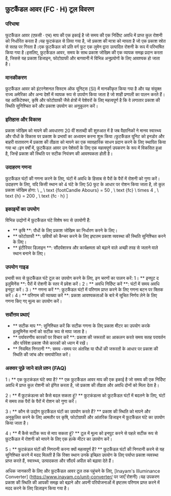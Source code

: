 ## फ़ुटकैंडल आवर (FC · H) टूल विवरण

### परिभाषा
फुटकैंडल आवर (एफसी · एच) माप की एक इकाई है जो समय की एक निर्दिष्ट अवधि में प्राप्त कुल रोशनी को निर्धारित करता है।यह फुटकंडल से लिया गया है, जो प्रकाश की मात्रा को मापता है जो एक प्रकाश स्रोत से सतह पर गिरता है।एक फ़ुटकैंडल को प्रति वर्ग फुट एक लुमेन द्वारा उत्पादित रोशनी के रूप में परिभाषित किया गया है।इसलिए, फ़ुटकैंडल आवर, समय के साथ प्रकाश जोखिम की एक व्यापक समझ प्रदान करता है, जिससे यह प्रकाश डिजाइन, फोटोग्राफी और बागवानी में विभिन्न अनुप्रयोगों के लिए आवश्यक हो जाता है।

### मानकीकरण
फ़ुटकैंडल आवर को इंटरनेशनल सिस्टम ऑफ यूनिट्स (SI) में मानकीकृत किया गया है और यह संयुक्त राज्य अमेरिका और अन्य देशों में व्यापक रूप से उपयोग किया जाता है जो शाही प्रणाली का पालन करते हैं।यह आर्किटेक्चर, कृषि और फोटोग्राफी जैसे क्षेत्रों में पेशेवरों के लिए महत्वपूर्ण है कि वे लगातार प्रकाश की स्थिति सुनिश्चित करें और प्रकाश उपयोग का अनुकूलन करें।

### इतिहास और विकास
प्रकाश जोखिम को मापने की अवधारणा 20 वीं शताब्दी की शुरुआत में है जब वैज्ञानिकों ने मानव स्वास्थ्य और पौधों के विकास पर प्रकाश के प्रभावों का अध्ययन करना शुरू किया।फुटकैंडल यूनिट को इनडोर और बाहरी वातावरण में प्रकाश की तीव्रता को मापने का एक व्यावहारिक साधन प्रदान करने के लिए स्थापित किया गया था।इन वर्षों में, फ़ुटकैंडल आवर उन पेशेवरों के लिए एक महत्वपूर्ण उपकरण के रूप में विकसित हुआ है, जिन्हें प्रकाश की स्थिति पर सटीक नियंत्रण की आवश्यकता होती है।

### उदाहरण गणना
फ़ुटकैंडल घंटों की गणना करने के लिए, घंटों में अवधि के हिसाब से पैरों के पैरों में रोशनी को गुणा करें।उदाहरण के लिए, यदि किसी स्थान को 4 घंटे के लिए 50 फुट के आधार पर रोशन किया जाता है, तो कुल प्रकाश जोखिम होगा:
\ _
\ text {footCandle Abours} = 50 \, \ text {fc} \ times 4 \, \ text {h} = 200 \, \ text {fc · h}
\]

### इकाइयों का उपयोग
विभिन्न उद्योगों में फ़ुटकैंडल घंटे विशेष रूप से उपयोगी हैं:
- ** कृषि **: पौधों के लिए प्रकाश जोखिम का निर्धारण करने के लिए।
- ** फोटोग्राफी **: छवियों को कैप्चर करने के लिए इष्टतम प्रकाश व्यवस्था की स्थिति सुनिश्चित करने के लिए।
- ** इंटीरियर डिज़ाइन **: सौंदर्यशास्त्र और कार्यक्षमता को बढ़ाने वाले अच्छी तरह से जलाने वाले स्थान बनाने के लिए।

### उपयोग गाइड
प्रभावी रूप से फ़ुटकैंडल घंटे टूल का उपयोग करने के लिए, इन चरणों का पालन करें:
1। ** इनपुट द इलुमिनेंस **: पैरों में रोशनी के स्तर में प्रवेश करें।
2। ** अवधि निर्दिष्ट करें **: घंटों में समय अवधि इनपुट करें।
3। ** गणना करें **: फ़ुटकैंडल घंटों में परिणाम प्राप्त करने के लिए गणना बटन पर क्लिक करें।
4। ** परिणाम की व्याख्या करें **: प्रकाश आवश्यकताओं के बारे में सूचित निर्णय लेने के लिए गणना किए गए मूल्य का उपयोग करें।

### सर्वोत्तम प्रथाएं
- ** सटीक माप **: सुनिश्चित करें कि सटीक गणना के लिए प्रकाश मीटर का उपयोग करके इल्युमिनेंस मानों को सटीक रूप से मापा जाता है।
- ** पर्यावरणीय कारकों पर विचार करें **: प्रकाश की जरूरतों का आकलन करते समय सतह परावर्तन और परिवेश प्रकाश जैसे कारकों को ध्यान में रखें।
- ** नियमित निगरानी **: समय -समय पर अंतरिक्ष या पौधों की जरूरतों के आधार पर प्रकाश की स्थिति की जांच और समायोजित करें।

### अक्सर पूछे जाने वाले प्रश्न (FAQ)

1। ** एक फुटकंडल घंटे क्या है? **
एक फ़ुटकैंडल आवर माप की एक इकाई है जो समय की एक निर्दिष्ट अवधि में प्राप्त कुल रोशनी को इंगित करता है, जो प्रकाश की तीव्रता और अवधि दोनों को मिला देता है।

2। ** मैं फ़ुटकंडल्स को कैसे बदल सकता हूं? **
फ़ुटकंडल्स को फ़ुटकैंडल घंटों में बदलने के लिए, घंटों में समय तक पैरों के पैरों में रोशन को गुणा करें।

3। ** कौन से उद्योग फ़ुटकैंडल घंटों का उपयोग करते हैं? **
प्रकाश की स्थिति को मापने और अनुकूलित करने के लिए आमतौर पर कृषि, फोटोग्राफी और आंतरिक डिजाइन में फ़ुटकैंडल घंटे का उपयोग किया जाता है।

4। ** मैं कैसे सटीक रूप से माप सकता हूं? **
टूल में मूल्य को इनपुट करने से पहले सटीक रूप से फ़ुटकैंडल में रोशनी को मापने के लिए एक हल्के मीटर का उपयोग करें।

5। ** फुटकंडल घंटों की निगरानी करना क्यों महत्वपूर्ण है? **
फ़ुटकैंडल घंटों की निगरानी करने से यह सुनिश्चित करने में मदद मिलती है कि रिक्त स्थान उनके इच्छित उपयोग के लिए पर्याप्त प्रकाश व्यवस्था प्राप्त करते हैं, स्वास्थ्य, उत्पादकता और सौंदर्य अपील को बढ़ावा देते हैं।

अधिक जानकारी के लिए और फ़ुटकैंडल आवर टूल तक पहुंचने के लिए, [Inayam's Illuminance Converter] (https://www.inayam.co/unit-converter/ पर जाएँ रोशनी)।यह उपकरण प्रकाश की स्थिति की आपकी समझ को बढ़ाने और अपनी परियोजनाओं में इष्टतम परिणाम प्राप्त करने में मदद करने के लिए डिज़ाइन किया गया है।